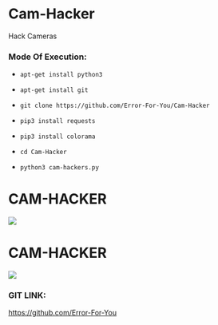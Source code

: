 # Cam-Hacker

Hack Cameras

<h3> Mode Of Execution: </h3>

* ```apt-get install python3```

* ```apt-get install git```

* ```git clone https://github.com/Error-For-You/Cam-Hacker```

* ```pip3 install requests```

* ```pip3 install colorama```

* ```cd Cam-Hacker```

* ```python3 cam-hackers.py```

# CAM-HACKER

<img src="https://github.com/AngelSecurityTeam/Cam-Hackers/blob/master/camfoto.png">

# CAM-HACKER

<img src="https://github.com/AngelSecurityTeam/Cam-Hackers/blob/master/camfoto2.png">

<h3> GIT LINK: </h3>

https://github.com/Error-For-You
